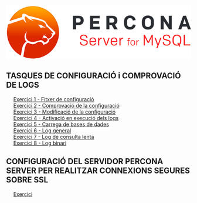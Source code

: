 ![logo](https://raw.githubusercontent.com/Josep88/MP10UF2-A2/master/img/P1.png)  
  
## TASQUES DE CONFIGURACIÓ i COMPROVACIÓ DE LOGS  
&nbsp;&nbsp;&nbsp;&nbsp;&nbsp;[Exercici 1 - Fitxer de configuració](https://github.com/Josep88/MP10UF2-A2/blob/master/Part1/exercici1.md)  
&nbsp;&nbsp;&nbsp;&nbsp;&nbsp;[Exercici 2 - Comprovació de la configuració](https://github.com/Josep88/MP10UF2-A2/blob/master/Part1/exercici2.md)  
&nbsp;&nbsp;&nbsp;&nbsp;&nbsp;[Exercici 3 - Modificació de la configuració](https://github.com/Josep88/MP10UF2-A2/blob/master/Part1/exercici3.md)  
&nbsp;&nbsp;&nbsp;&nbsp;&nbsp;[Exercici 4 - Activació en execució dels logs](https://github.com/Josep88/MP10UF2-A2/blob/master/Part1/exercici4.md)  
&nbsp;&nbsp;&nbsp;&nbsp;&nbsp;[Exercici 5 - Carrega de bases de dades](https://github.com/Josep88/MP10UF2-A2/blob/master/Part1/exercici5.md)  
&nbsp;&nbsp;&nbsp;&nbsp;&nbsp;[Exercici 6 - Log general](https://github.com/Josep88/MP10UF2-A2/blob/master/Part1/exercici6.md)  
&nbsp;&nbsp;&nbsp;&nbsp;&nbsp;[Exercici 7 - Log de consulta lenta](https://github.com/Josep88/MP10UF2-A2/blob/master/Part1/exercici7.md)  
&nbsp;&nbsp;&nbsp;&nbsp;&nbsp;[Exercici 8 - Log binari](https://github.com/Josep88/MP10UF2-A2/blob/master/Part1/exercici8.md)  
  
## CONFIGURACIÓ DEL SERVIDOR PERCONA SERVER PER REALITZAR CONNEXIONS SEGURES SOBRE SSL  
&nbsp;&nbsp;&nbsp;&nbsp;&nbsp;[Exercici](https://github.com/Josep88/MP10UF2-A2/blob/master/Part2/exercici.md) 



